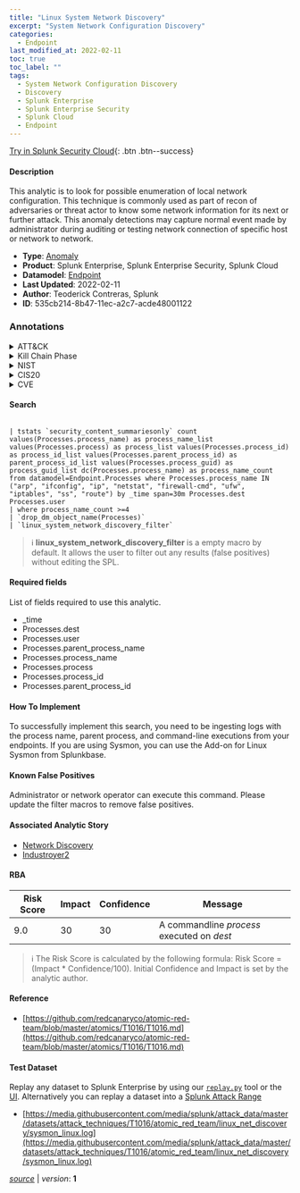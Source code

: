 ```yaml
---
title: "Linux System Network Discovery"
excerpt: "System Network Configuration Discovery"
categories:
  - Endpoint
last_modified_at: 2022-02-11
toc: true
toc_label: ""
tags:
  - System Network Configuration Discovery
  - Discovery
  - Splunk Enterprise
  - Splunk Enterprise Security
  - Splunk Cloud
  - Endpoint
---
```




[Try in Splunk Security Cloud](https://www.splunk.com/en_us/cyber-security.html){: .btn .btn--success}

#### Description

This analytic is to look for possible enumeration of local network configuration. This technique is commonly used as part of recon of adversaries or threat actor to know some network information for its next or further attack. This anomaly detections may capture normal event made by administrator during auditing or testing network connection of specific host or network to network.

- **Type**: [Anomaly](https://github.com/splunk/security_content/wiki/Detection-Analytic-Types)
- **Product**: Splunk Enterprise, Splunk Enterprise Security, Splunk Cloud
- **Datamodel**: [Endpoint](https://docs.splunk.com/Documentation/CIM/latest/User/Endpoint)
- **Last Updated**: 2022-02-11
- **Author**: Teoderick Contreras, Splunk
- **ID**: 535cb214-8b47-11ec-a2c7-acde48001122

### Annotations
<details>
  <summary>ATT&CK</summary>

<div markdown="1">

#### [ATT&CK](https://attack.mitre.org/)

| ID          | Technique   | Tactic         |
| ----------- | ----------- |--------------- |
| [T1016](https://attack.mitre.org/techniques/T1016/) | System Network Configuration Discovery | Discovery |

</div>
</details>


<details>
  <summary>Kill Chain Phase</summary>

<div markdown="1">

* Reconnaissance


</div>
</details>


<details>
  <summary>NIST</summary>

<div markdown="1">

* DE.CM



</div>
</details>

<details>
  <summary>CIS20</summary>

<div markdown="1">

* CIS 3
* CIS 5
* CIS 16



</div>
</details>

<details>
  <summary>CVE</summary>

<div markdown="1">


</div>
</details>


#### Search

```

| tstats `security_content_summariesonly` count values(Processes.process_name) as process_name_list values(Processes.process) as process_list values(Processes.process_id) as process_id_list values(Processes.parent_process_id) as parent_process_id_list values(Processes.process_guid) as process_guid_list dc(Processes.process_name) as process_name_count from datamodel=Endpoint.Processes where Processes.process_name IN ("arp", "ifconfig", "ip", "netstat", "firewall-cmd", "ufw", "iptables", "ss", "route") by _time span=30m Processes.dest Processes.user 
| where process_name_count >=4 
| `drop_dm_object_name(Processes)`
| `linux_system_network_discovery_filter`
```

> :information_source:
> **linux_system_network_discovery_filter** is a empty macro by default. It allows the user to filter out any results (false positives) without editing the SPL.



#### Required fields
List of fields required to use this analytic.
* _time
* Processes.dest
* Processes.user
* Processes.parent_process_name
* Processes.process_name
* Processes.process
* Processes.process_id
* Processes.parent_process_id



#### How To Implement
To successfully implement this search, you need to be ingesting logs with the process name, parent process, and command-line executions from your endpoints. If you are using Sysmon, you can use the Add-on for Linux Sysmon from Splunkbase.
#### Known False Positives
Administrator or network operator can execute this command. Please update the filter macros to remove false positives.

#### Associated Analytic Story
* [Network Discovery](/stories/network_discovery)
* [Industroyer2](/stories/industroyer2)




#### RBA

| Risk Score  | Impact      | Confidence   | Message      |
| ----------- | ----------- |--------------|--------------|
| 9.0 | 30 | 30 | A commandline $process$ executed on $dest$ |


> :information_source:
> The Risk Score is calculated by the following formula: Risk Score = (Impact * Confidence/100). Initial Confidence and Impact is set by the analytic author.


#### Reference

* [https://github.com/redcanaryco/atomic-red-team/blob/master/atomics/T1016/T1016.md](https://github.com/redcanaryco/atomic-red-team/blob/master/atomics/T1016/T1016.md)



#### Test Dataset
Replay any dataset to Splunk Enterprise by using our [`replay.py`](https://github.com/splunk/attack_data#using-replaypy) tool or the [UI](https://github.com/splunk/attack_data#using-ui).
Alternatively you can replay a dataset into a [Splunk Attack Range](https://github.com/splunk/attack_range#replay-dumps-into-attack-range-splunk-server)

* [https://media.githubusercontent.com/media/splunk/attack_data/master/datasets/attack_techniques/T1016/atomic_red_team/linux_net_discovery/sysmon_linux.log](https://media.githubusercontent.com/media/splunk/attack_data/master/datasets/attack_techniques/T1016/atomic_red_team/linux_net_discovery/sysmon_linux.log)



[*source*](https://github.com/splunk/security_content/tree/develop/detections/endpoint/linux_system_network_discovery.yml) \| *version*: **1**